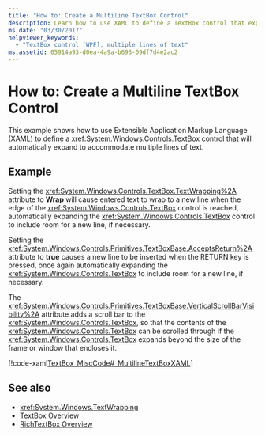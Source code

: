 ```yaml
---
title: "How to: Create a Multiline TextBox Control"
description: Learn how to use XAML to define a TextBox control that expands to accommodate multiple lines of text in a Windows Presentation Foundation application.
ms.date: "03/30/2017"
helpviewer_keywords: 
  - "TextBox control [WPF], multiple lines of text"
ms.assetid: 05914a93-d0ea-4a9a-b693-09df7d4e2ac2
---
```

# How to: Create a Multiline TextBox Control

This example shows how to use Extensible Application Markup Language (XAML) to define a <xref:System.Windows.Controls.TextBox> control that will automatically expand to accommodate multiple lines of text.  
  
## Example  

 Setting the <xref:System.Windows.Controls.TextBox.TextWrapping%2A> attribute to **Wrap** will cause entered text to wrap to a new line when the edge of the <xref:System.Windows.Controls.TextBox> control is reached, automatically expanding the <xref:System.Windows.Controls.TextBox> control to include room for a new line, if necessary.  
  
 Setting the <xref:System.Windows.Controls.Primitives.TextBoxBase.AcceptsReturn%2A> attribute to **true** causes a new line to be inserted when the RETURN key is pressed, once again automatically expanding the <xref:System.Windows.Controls.TextBox> to include room for a new line, if necessary.  
  
 The <xref:System.Windows.Controls.Primitives.TextBoxBase.VerticalScrollBarVisibility%2A> attribute adds a scroll bar to the <xref:System.Windows.Controls.TextBox>, so that the contents of the <xref:System.Windows.Controls.TextBox> can be scrolled through if the <xref:System.Windows.Controls.TextBox> expands beyond the size of the frame or window that encloses it.  
  
 [!code-xaml[TextBox_MiscCode#_MultilineTextBoxXAML](~/samples/snippets/csharp/VS_Snippets_Wpf/TextBox_MiscCode/CSharp/Window1.xaml#_multilinetextboxxaml)]  
  
## See also

- <xref:System.Windows.TextWrapping>
- [TextBox Overview](textbox-overview.md)
- [RichTextBox Overview](richtextbox-overview.md)
